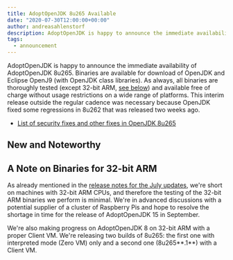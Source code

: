 ```yaml
---
title: AdoptOpenJDK 8u265 Available
date: "2020-07-30T12:00:00+00:00"
author: andreasahlenstorf
description: AdoptOpenJDK is happy to announce the immediate availability of AdoptOpenJDK 8u265. Binaries are available for download of OpenJDK and Eclipse OpenJ9 (with OpenJDK class libraries). As always, all binaries are thoroughly tested and available free of charge without usage restrictions on a wide range of platforms.
tags:
  - announcement
---
```


AdoptOpenJDK is happy to announce the immediate availability of AdoptOpenJDK 8u265. Binaries are available for download of OpenJDK and Eclipse OpenJ9 (with OpenJDK class libraries). As always, all binaries are thoroughly tested (except 32-bit ARM, [see below](#a-note-on-binaries-for-32-bit-arm)) and available free of charge without usage restrictions on a wide range of platforms. This interim release outside the regular cadence was necessary because OpenJDK fixed some regressions in 8u262 that was released two weeks ago.

* [List of security fixes and other fixes in OpenJDK 8u265](https://bugs.openjdk.java.net/browse/JDK-8250575?jql=project%20%3D%20JDK%20AND%20fixVersion%20%3D%20openjdk8u265%20ORDER%20BY%20created%20DESC)

## New and Noteworthy

## A Note on Binaries for 32-bit ARM<a name="a-note-on-binaries-for-32-bit-arm"></a>

As already mentioned in the [release notes for the July updates](/2020/07/adoptopenjdk-8u262-1108-and-1402-available#a-note-on-binaries-for-32-bit-arm), we're short on machines with 32-bit ARM CPUs, and therefore the testing of the 32-bit ARM binaries we perform is minimal. We're in advanced discussions with a potential supplier of a cluster of Raspberry Pis and hope to resolve the shortage in time for the release of AdoptOpenJDK 15 in September.

We're also making progress on AdoptOpenJDK 8 on 32-bit ARM with a proper Client VM. We're releasing two builds of 8u265: the first one with interpreted mode (Zero VM) only and a second one (8u265**.1**) with a Client VM.
